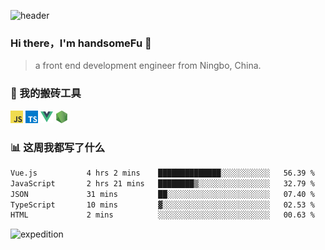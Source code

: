 ![header](https://raw.githubusercontent.com/fzq1998/fzq1998/master/header.png)

### Hi there，I'm handsomeFu 👋

> a front end development engineer from Ningbo, China.

### 🔧 我的搬砖工具
<code><img height="20" src="https://raw.githubusercontent.com/github/explore/80688e429a7d4ef2fca1e82350fe8e3517d3494d/topics/javascript/javascript.png" alt="javascript"></code>
<code><img height="20" src="https://raw.githubusercontent.com/github/explore/80688e429a7d4ef2fca1e82350fe8e3517d3494d/topics/typescript/typescript.png" alt="typescript"></code>
<code><img height="20" src="https://raw.githubusercontent.com/github/explore/80688e429a7d4ef2fca1e82350fe8e3517d3494d/topics/vue/vue.png" alt="vue"></code>
<code><img height="20" src="https://raw.githubusercontent.com/github/explore/80688e429a7d4ef2fca1e82350fe8e3517d3494d/topics/nodejs/nodejs.png" alt="nodejs"></code>



### 📊 这周我都写了什么
<!--START_SECTION:waka-->

```txt
Vue.js           4 hrs 2 mins    ██████████████░░░░░░░░░░░   56.39 %
JavaScript       2 hrs 21 mins   ████████▒░░░░░░░░░░░░░░░░   32.79 %
JSON             31 mins         ██░░░░░░░░░░░░░░░░░░░░░░░   07.40 %
TypeScript       10 mins         ▓░░░░░░░░░░░░░░░░░░░░░░░░   02.53 %
HTML             2 mins          ░░░░░░░░░░░░░░░░░░░░░░░░░   00.63 %
```

<!--END_SECTION:waka-->


![expedition](https://raw.githubusercontent.com/fzq1998/fzq1998/master/expedition.gif)

